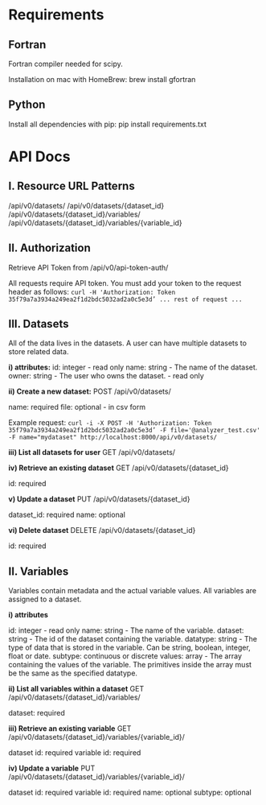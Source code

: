 Requirements
============
Fortran
-------
Fortran compiler needed for scipy. 

Installation on mac with HomeBrew: 
brew install gfortran

Python
------
Install all dependencies with pip:
pip install requirements.txt

API Docs
========
I. Resource URL Patterns
------------------------

/api/v0/datasets/
/api/v0/datasets/{dataset_id}
/api/v0/datasets/{dataset_id}/variables/
/api/v0/datasets/{dataset_id}/variables/{variable_id}

II. Authorization
-----------------
Retrieve API Token from /api/v0/api-token-auth/

All requests require API token. You must add your token to the request header as follows:
`curl -H 'Authorization: Token 35f79a7a3934a249ea2f1d2bdc5032ad2a0c5e3d’ ... rest of request ...`


III. Datasets
-------------
All of the data lives in the datasets. A user can have multiple datasets to store related data.

**i) attributes:**
id: integer - read only
name: string - The name of the dataset.
owner: string - The user who owns the dataset. - read only

**ii) Create a new dataset:**
POST /api/v0/datasets/

name: required
file: optional - in csv form

Example request:
`curl -i -X POST -H 'Authorization: Token 35f79a7a3934a249ea2f1d2bdc5032ad2a0c5e3d’ -F file='@analyzer_test.csv' -F name="mydataset" http://localhost:8000/api/v0/datasets/`

**iii) List all datasets for user**
GET /api/v0/datasets/

**iv) Retrieve an existing dataset**
GET /api/v0/datasets/{dataset_id}

id: required

**v) Update a dataset**
PUT /api/v0/datasets/{dataset_id}

dataset_id: required
name: optional

**vi) Delete dataset**
DELETE /api/v0/datasets/{dataset_id}

id: required

II. Variables
-------------
Variables contain metadata and the actual variable values. All variables are assigned to a dataset.

**i) attributes**

id: integer - read only
name: string - The name of the variable.
dataset: string - The id of the dataset containing the variable.
datatype: string - The type of data that is stored in the variable. Can be string, boolean, integer, float or date.
subtype: continuous or discrete
values: array - The array containing the values of the variable. The primitives inside the array must be the same as the specified datatype.

**ii) List all variables within a dataset**
GET /api/v0/datasets/{dataset_id}/variables/

dataset: required

**iii) Retrieve an existing variable**
GET /api/v0/datasets/{dataset_id}/variables/{variable_id}/

dataset id: required
variable id: required

**iv) Update a variable**
PUT /api/v0/datasets/{dataset_id}/variables/{variable_id}/

dataset id: required
variable id: required
name: optional
subtype: optional
